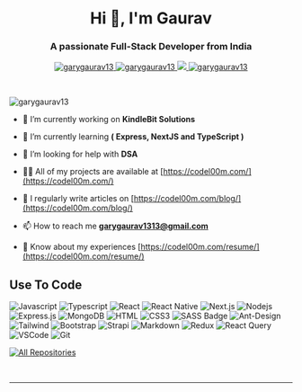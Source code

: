 <h1 align="center">Hi 👋, I'm Gaurav</h1>
<h3 align="center">A passionate Full-Stack Developer from India</h3>
<p align="center">
 <a href="https://codel00m.com" target="blank">
  <img src="https://img.shields.io/badge/Website-DC143C?style=for-the-badge&logo=medium&logoColor=white" alt="garygaurav13" />
 </a>
 <a href="https://linkedin.com/garygaurav13" target="_blank">
  <img src="https://img.shields.io/badge/LinkedIn-0077B5?style=for-the-badge&logo=linkedin&logoColor=white" alt="garygaurav13"/>
 </a>
 <a href="https://twitter.com/garygaurav13" target="_blank">
  <img src="https://img.shields.io/badge/Twitter-1DA1F2?style=for-the-badge&logo=twitter&logoColor=white" />
 </a>
 <a href="https://instagram.com/garygaurav13" target="_blank">
  <img src="https://img.shields.io/badge/Instagram-fe4164?style=for-the-badge&logo=instagram&logoColor=white" alt="garygaurav13" />
 </a> 
</p>
<br />
<p align="left"> <img src="https://komarev.com/ghpvc/?username=garygaurav13&label=Profile%20views&color=0e75b6&style=flat" alt="garygaurav13" /> </p>

- 🔭 I’m currently working on **KindleBit Solutions**

- 🌱 I’m currently learning **( Express, NextJS and TypeScript )**

- 🤝 I’m looking for help with **DSA**

- 👨‍💻 All of my projects are available at [https://codel00m.com/](https://codel00m.com/)

- 📝 I regularly write articles on [https://codel00m.com/blog/](https://codel00m.com/blog/)

- 📫 How to reach me **garygaurav1313@gmail.com**

- 📄 Know about my experiences [https://codel00m.com/resume/](https://codel00m.com/resume/)


## Use To Code

![Javascript](https://img.shields.io/badge/Javascript-F0DB4F?style=for-the-badge&labelColor=black&logo=javascript&logoColor=F0DB4F)
![Typescript](https://img.shields.io/badge/Typescript-007acc?style=for-the-badge&labelColor=black&logo=typescript&logoColor=007acc)
![React](https://img.shields.io/badge/-React-61DBFB?style=for-the-badge&labelColor=black&logo=react&logoColor=61DBFB)
![React Native](https://img.shields.io/badge/React_Native-20232A?style=for-the-badge&logo=react&logoColor=61DAFB)
![Next.js](https://img.shields.io/badge/next.js-000000?style=for-the-badge&logo=nextdotjs&logoColor=white)
![Nodejs](https://img.shields.io/badge/Nodejs-3C873A?style=for-the-badge&labelColor=black&logo=node.js&logoColor=3C873A)
![Express.js](https://img.shields.io/badge/Express.js-000000?style=for-the-badge&logo=express&logoColor=white)
![MongoDB](https://img.shields.io/badge/MongoDB-4EA94B?style=for-the-badge&logo=mongodb&logoColor=white)
![HTML](https://img.shields.io/badge/HTML5-E34F26?style=for-the-badge&logo=html5&logoColor=white)
![CSS3](https://img.shields.io/badge/CSS3-1572B6?style=for-the-badge&logo=css3&logoColor=white)
![SASS Badge](https://img.shields.io/badge/Sass-CC6699?style=for-the-badge&logo=sass&logoColor=white)
![Ant-Design](https://img.shields.io/badge/AntDesign-0170FE?style=for-the-badge&logo=antdesign&logoColor=white)
![Tailwind](https://img.shields.io/badge/Tailwind_CSS-092749?style=for-the-badge&logo=tailwindcss&logoColor=06B6D4&labelColor=000000)
![Bootstrap](https://img.shields.io/badge/Bootstrap-563D7C?style=for-the-badge&logo=bootstrap&logoColor=white)
![Strapi](https://img.shields.io/badge/strapi-2E7EEA?style=for-the-badge&logo=strapi&logoColor=white)
![Markdown](https://img.shields.io/badge/Markdown-000000?style=for-the-badge&logo=markdown&logoColor=white)
![Redux](https://img.shields.io/badge/Redux-593D88?style=for-the-badge&logo=redux&logoColor=white)
![React Query](https://img.shields.io/badge/-React_Query-FF4154?style=for-the-badge&logo=react%20query&logoColor=white)
![VSCode](https://img.shields.io/badge/Visual_Studio-0078d7?style=for-the-badge&logo=visual%20studio&logoColor=white)
![Git](https://img.shields.io/badge/Git-F05032?style=for-the-badge&logo=git&logoColor=white)

<p align="left">
  <a href="https://github.com/garygaurav13?tab=repositories" target="_blank"><img alt="All Repositories" title="All Repositories" src="https://img.shields.io/badge/-All%20Repos-2962FF?style=for-the-badge&logo=koding&logoColor=white"/></a>
</p>

<br/>
<hr/>
